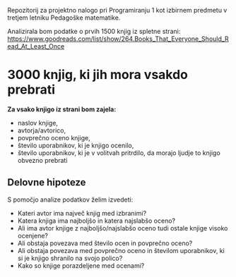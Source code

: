 Repozitorij za projektno nalogo pri Programiranju 1 kot izbirnem predmetu v tretjem letniku Pedagoške matematike.

Analizirala bom podatke o prvih 1500 knjig iz spletne strani: https://www.goodreads.com/list/show/264.Books_That_Everyone_Should_Read_At_Least_Once

# 3000 knjig, ki jih mora vsakdo prebrati

<b>Za vsako knjigo iz strani bom zajela:</b>
<ul>
  <li>naslov knjige,</li>
  <li>avtorja/avtorico,</li>
  <li>povprečno oceno knjige,</li>
  <li>število uporabnikov, ki je knjigo ocenilo,</li>
  <li>število uporabnikov, ki je v volitvah pritrdilo, da morajo ljudje to knjigo obvezno prebrati</li>
 </ul>
 
 ## Delovne hipoteze
 S pomočjo analize podatkov želim izvedeti:
 <ul>
  <li>Kateri avtor ima največ knjig med izbranimi?</li>
  <li>Katera knjiga ima najboljšo in katera najslabšo oceno?</li>
  <li>Ali ima avtor knjige z najboljšo/najslabšo oceno tudi ostale knjige visoko ocenjene?</li>
  <li>Ali obstaja povezava med število ocen in povprečno oceno?</li>
  <li>Ali obstaja povezava med povprečno oceno in številom uporabnikov, ki si je knjigo shranilo na svojo polico?</li>
  <li>Kako so knjige porazdeljene med ocenami?</li>
 </ul>
